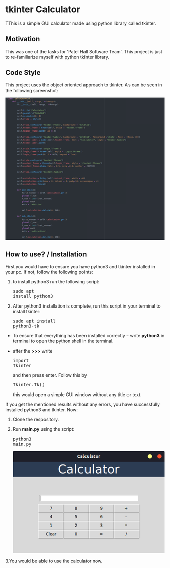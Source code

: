 # tkinter Calculator
TThis is a simple GUI calculator made using python library called tkinter. 

## Motivation
This was one of the tasks for 'Patel Hall Software Team'. This project is just to re-familiarize myself with python tkinter library.

## Code Style
This project uses the object oriented approach to tkinter. As can be seen in the following screenshot:

![coding_style](./static/coding_style.png)

## How to use? / Installation
First you would have to ensure you have python3 and tkinter installed in your pc. If not, follow the following points:

1. to install python3 run the following script: 
        <pre>sudo apt install python3</pre>

2. After python3 installation is complete, run this script in your terminal to install tkinter: 
        <pre>sudo apt install python3-tk</pre>

- To ensure that everything has been installed correctly - write **python3** in terminal to open the python shell in the terminal. 

- after the **>>>** write 
        <pre>import Tkinter</pre> 
and then press enter. Follow this by 
        <pre>Tkinter.Tk()</pre> 
this would open a simple GUI window without any title or text. 

If you get the mentioned results without any errors, you have successfully installed python3 and tkinter. Now:

1. Clone the respository. 

2. Run **main.py** using the script:
        <pre>python3 main.py</pre>
        ![Calculator](./static/calc.png)

3.You would be able to use the calculator now.
